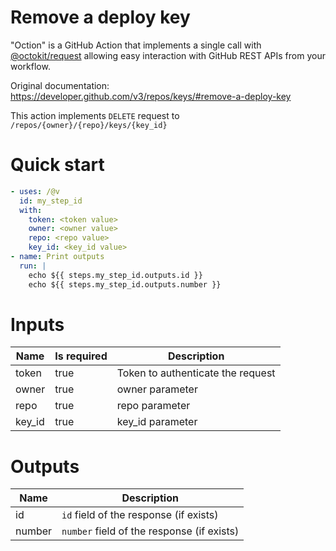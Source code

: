 # Remove a deploy key

"Oction" is a GitHub Action that implements a single call with 
[@octokit/request](https://www.npmjs.com/package/@octokit/request)
allowing easy interaction with GitHub REST APIs from your workflow.

Original documentation: https://developer.github.com/v3/repos/keys/#remove-a-deploy-key

This action implements `DELETE` request to `/repos/{owner}/{repo}/keys/{key_id}`


# Quick start

```yaml
- uses: /@v
  id: my_step_id
  with:
    token: <token value>
    owner: <owner value>
    repo: <repo value>
    key_id: <key_id value>
- name: Print outputs
  run: |
    echo ${{ steps.my_step_id.outputs.id }}
    echo ${{ steps.my_step_id.outputs.number }}
```


# Inputs

| Name | Is required | Description |
|---|---|---|
|token|true|Token to authenticate the request
|owner|true|owner parameter
|repo|true|repo parameter
|key_id|true|key_id parameter

# Outputs

| Name | Description |
|---|---|
|id|`id` field of the response (if exists)|
|number|`number` field of the response (if exists)|

